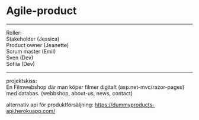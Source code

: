 # Agile-product
<hr>
Roller: <br>
Stakeholder (Jessica)
<br>
Product owner (Jeanette)
<br>
Scrum master (Emil)
<br>
Sven (Dev)
<br>
Sofiia (Dev)

<hr>
projektskiss:
<br>
En Filmwebshop där man köper filmer digitalt (asp.net-mvc/razor-pages) med databas. (webbshop, about-us, news, contact)

alternativ api för produktförsäljning: https://dummyproducts-api.herokuapp.com/

